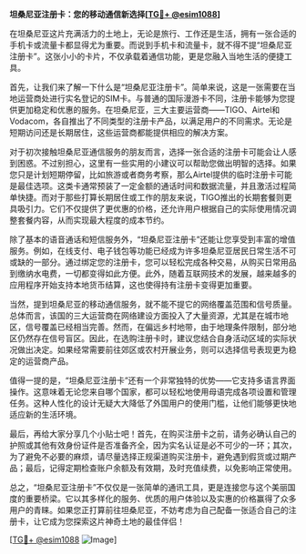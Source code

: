 **坦桑尼亚注册卡：您的移动通信新选择[[TG💪+ @esim1088](https://t.me/s/esim1088)]**

在坦桑尼亚这片充满活力的土地上，无论是旅行、工作还是生活，拥有一张合适的手机卡或流量卡都显得尤为重要。而说到手机卡和流量卡，就不得不提“坦桑尼亚注册卡”。这张小小的卡片，不仅承载着通信功能，更是您融入当地生活的便捷工具。

首先，让我们来了解一下什么是“坦桑尼亚注册卡”。简单来说，这是一张需要在当地运营商处进行实名登记的SIM卡。与普通的国际漫游卡不同，注册卡能够为您提供更加稳定和优惠的服务。在坦桑尼亚，三大主要运营商——TIGO、Airtel和Vodacom，各自推出了不同类型的注册卡产品，以满足用户的不同需求。无论是短期访问还是长期居住，这些运营商都能提供相应的解决方案。

对于初次接触坦桑尼亚通信服务的朋友而言，选择一张合适的注册卡可能会让人感到困惑。不过别担心，这里有一些实用的小建议可以帮助您做出明智的选择。如果您只是计划短期停留，比如旅游或者商务考察，那么Airtel提供的临时注册卡可能是最佳选项。这类卡通常预装了一定金额的通话时间和数据流量，并且激活过程简单快捷。而对于那些打算长期居住或工作的朋友来说，TIGO推出的长期套餐则更具吸引力。它们不仅提供了更优惠的价格，还允许用户根据自己的实际使用情况调整套餐内容，从而实现最大程度的成本节约。

除了基本的语音通话和短信服务外，“坦桑尼亚注册卡”还能让您享受到丰富的增值服务。例如，在线支付、电子钱包等功能已经成为许多坦桑尼亚居民日常生活不可或缺的一部分。通过绑定您的注册卡，您可以轻松完成各种交易，从购买日常用品到缴纳水电费，一切都变得如此方便。此外，随着互联网技术的发展，越来越多的应用程序开始支持本地货币结算，这也使得持有注册卡变得更加重要。

当然，提到坦桑尼亚的移动通信服务，就不能不提它的网络覆盖范围和信号质量。总体而言，该国的三大运营商在网络建设方面投入了大量资源，尤其是在城市地区，信号覆盖已经相当完善。然而，在偏远乡村地带，由于地理条件限制，部分地区仍然存在信号盲区。因此，在选购注册卡时，建议您结合自身活动区域的实际状况做出决定。如果经常需要前往郊区或农村开展业务，则可以选择信号表现更为稳定的运营商产品。

值得一提的是，“坦桑尼亚注册卡”还有一个非常独特的优势——它支持多语言界面操作。这意味着无论您来自哪个国家，都可以轻松地使用母语完成各项设置和管理任务。这种人性化的设计无疑大大降低了外国用户的使用门槛，让他们能够更快地适应新的生活环境。

最后，再给大家分享几个小贴士吧！首先，在购买注册卡之前，请务必确认自己的护照或其他有效身份证件是否准备齐全，因为实名认证是必不可少的一环；其次，为了避免不必要的麻烦，请尽量选择正规渠道购买注册卡，避免遇到假货或过期产品；最后，记得定期检查账户余额及有效期，及时充值续费，以免影响正常使用。

总之，“坦桑尼亚注册卡”不仅仅是一张简单的通讯工具，更是连接您与这个美丽国度的重要桥梁。它以其多样化的服务、优质的用户体验以及实惠的价格赢得了众多用户的青睐。如果您正打算前往坦桑尼亚，不妨考虑为自己配备一张适合自己的注册卡，让它成为您探索这片神奇土地的最佳伴侣！

[[TG💪+ @esim1088](https://t.me/s/esim1088) ![Image](https://i.postimg.cc/4NQfJmqS/Snipaste-2025-05-13-00-14-12.png)]
